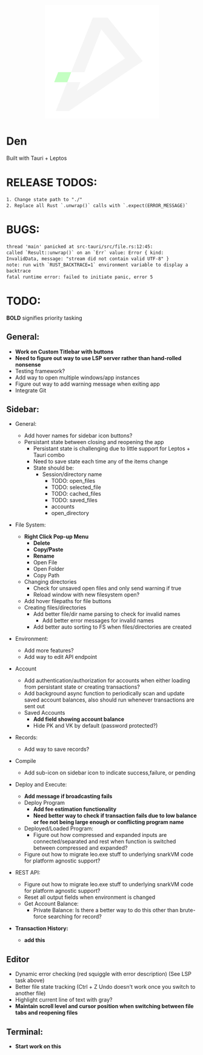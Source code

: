 <p align="center"> 
    <img alt="den" width="300" src="./src-tauri/icons/den.png">
</p>

# Den

Built with Tauri + Leptos

# RELEASE TODOS:
    1. Change state path to "./"
    2. Replace all Rust `.unwrap()` calls with `.expect(ERROR_MESSAGE)`


# BUGS:

    thread 'main' panicked at src-tauri/src/file.rs:12:45:
    called `Result::unwrap()` on an `Err` value: Error { kind: InvalidData, message: "stream did not contain valid UTF-8" }
    note: run with `RUST_BACKTRACE=1` environment variable to display a backtrace
    fatal runtime error: failed to initiate panic, error 5

# TODO:

**BOLD** signifies priority tasking

## General:
- **Work on Custom Titlebar with buttons**
- **Need to figure out way to use LSP server rather than hand-rolled nonsense**
- Testing framework?
- Add way to open multiple windows/app instances
- Figure out way to add warning message when exiting app
- Integrate Git

## Sidebar:
- General:
    - Add hover names for sidebar icon buttons?
    - Persistant state between closing and reopening the app
        - Persistant state is challenging due to little support for Leptos + Tauri combo
        - Need to save state each time any of the items change
        - State should be:
            - Session/directory name
                - TODO: open_files
                - TODO: selected_file
                - TODO: cached_files
                - TODO: saved_files
                - accounts
                - open_directory
- File System:
    - **Right Click Pop-up Menu**
        - **Delete**
        - **Copy/Paste**
        - **Rename**
        - Open File
        - Open Folder
        - Copy Path
    - Changing directories
        - Check for unsaved open files and only send warning if true
        - Reload window with new filesystem open?
    - Add hover filepaths for file buttons
    - Creating files/directories
        - Add better file/dir name parsing to check for invalid names
            - Add better error messages for invalid names
        - Add better auto sorting to FS when files/directories are created

- Environment:
    - Add more features?
    - Add way to edit API endpoint
- Account
    - Add authentication/authorization for accounts when either loading from persistant state or creating transactions?
    - Add background async function to periodically scan and update saved account balances, also should run whenever transactions are sent out
    - Saved Accounts
        - **Add field showing account balance**
        - Hide PK and VK by default (password protected?)
- Records:
    - Add way to save records?
- Compile
    - Add sub-icon on sidebar icon to indicate success,failure, or pending
- Deploy and Execute:
    - **Add message if broadcasting fails**
    - Deploy Program
        - **Add fee estimation functionality**
        - **Need better way to check if transaction fails due to low balance or fee not being large enough or conflicting program name**
    - Deployed/Loaded Program:
        - Figure out how compressed and expanded inputs are connected/separated and rest when function is switched between compressed and expanded?
    - Figure out how to migrate leo.exe stuff to underlying snarkVM code for platform agnostic support?
- REST API:
    - Figure out how to migrate leo.exe stuff to underlying snarkVM code for platform agnostic support?
    - Reset all output fields when environment is changed
    - Get Account Balance:
        - Private Balance: Is there a better way to do this other than brute-force searching for record?

- **Transaction History:**
    - **add this**

## Editor
- Dynamic error checking (red squiggle with error description) (See LSP task above)
- Better file state tracking (Ctrl + Z Undo doesn't work once you switch to another file)
- Highlight current line of text with gray?
- **Maintain scroll level and cursor position when switching between file tabs and reopening files**

## Terminal:
- **Start work on this**




